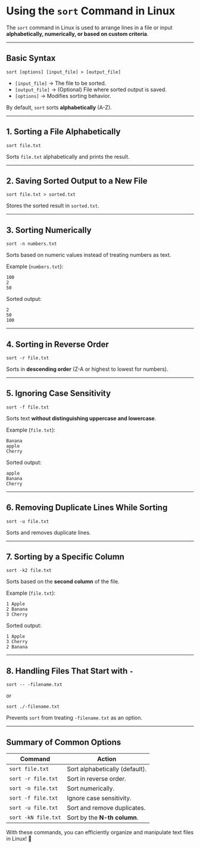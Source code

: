 # Using the `sort` Command in Linux

The `sort` command in Linux is used to arrange lines in a file or input **alphabetically, numerically, or based on custom criteria**.

---

## **Basic Syntax**
```
sort [options] [input_file] > [output_file]
```
- `[input_file]` → The file to be sorted.
- `[output_file]` → (Optional) File where sorted output is saved.
- `[options]` → Modifies sorting behavior.

By default, `sort` sorts **alphabetically** (A-Z).

---

## **1. Sorting a File Alphabetically**
```
sort file.txt
```
Sorts `file.txt` alphabetically and prints the result.

---

## **2. Saving Sorted Output to a New File**
```
sort file.txt > sorted.txt
```
Stores the sorted result in `sorted.txt`.

---

## **3. Sorting Numerically**
```
sort -n numbers.txt
```
Sorts based on numeric values instead of treating numbers as text.

Example (`numbers.txt`):
```
100
2
50
```
Sorted output:
```
2
50
100
```

---

## **4. Sorting in Reverse Order**
```
sort -r file.txt
```
Sorts in **descending order** (Z-A or highest to lowest for numbers).

---

## **5. Ignoring Case Sensitivity**
```
sort -f file.txt
```
Sorts text **without distinguishing uppercase and lowercase**.

Example (`file.txt`):
```
Banana
apple
Cherry
```
Sorted output:
```
apple
Banana
Cherry
```

---

## **6. Removing Duplicate Lines While Sorting**
```
sort -u file.txt
```
Sorts and removes duplicate lines.

---

## **7. Sorting by a Specific Column**
```
sort -k2 file.txt
```
Sorts based on the **second column** of the file.

Example (`file.txt`):
```
1 Apple
2 Banana
3 Cherry
```
Sorted output:
```
1 Apple
3 Cherry
2 Banana
```

---

## **8. Handling Files That Start with `-`**
```
sort -- -filename.txt
```
or
```
sort ./-filename.txt
```
Prevents `sort` from treating `-filename.txt` as an option.

---

## **Summary of Common Options**
| Command | Action |
|---------|--------|
| `sort file.txt` | Sort alphabetically (default). |
| `sort -r file.txt` | Sort in reverse order. |
| `sort -n file.txt` | Sort numerically. |
| `sort -f file.txt` | Ignore case sensitivity. |
| `sort -u file.txt` | Sort and remove duplicates. |
| `sort -kN file.txt` | Sort by the **N-th column**. |

With these commands, you can efficiently organize and manipulate text files in Linux! 🚀

